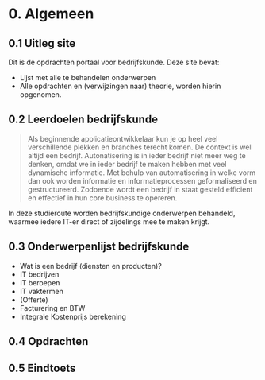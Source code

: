 # 0. Algemeen

## 0.1 Uitleg site
Dit is de opdrachten portaal voor bedrijfskunde.
Deze site bevat:
- Lijst met alle te behandelen onderwerpen
- Alle opdrachten en (verwijzingen naar) theorie, worden hierin opgenomen.

## 0.2 Leerdoelen bedrijfskunde

> Als beginnende applicatieontwikkelaar kun je op heel veel verschillende plekken en branches terecht komen.
> De context is wel altijd een bedrijf.  Autonatisering is in ieder bedrijf niet meer weg te denken, omdat we in ieder bedrijf te maken hebben met veel dynamische informatie.
> Met behulp van automatisering in welke vorm dan ook worden informatie en informatieprocessen geformaliseerd en gestructureerd.
> Zodoende wordt een bedrijf in staat gesteld  efficient en effectief in hun core business te opereren.

   In deze studieroute worden bedrijfskundige onderwerpen behandeld, waarmee iedere IT-er direct of zijdelings mee te maken krijgt.

## 0.3 Onderwerpenlijst bedrijfskunde

- Wat is een bedrijf (diensten en producten)?
- IT bedrijven
- IT beroepen
- IT vaktermen
- (Offerte)
- Facturering en BTW
- Integrale Kostenprijs berekening

## 0.4 Opdrachten

## 0.5 Eindtoets
